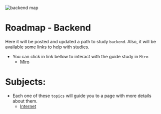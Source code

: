 ![backend map](https://user-images.githubusercontent.com/92264330/144421280-96d1274a-c76b-434e-88d9-e1e7728b481a.jpg)

# Roadmap - Backend

Here it will be posted and updated a path to study `backend`. Also, it will be available some links to help with studies.
  - You can click in link bellow to interact with the guide study in `Miro`
    - [Miro](https://miro.com/app/board/uXjVOdgC0bE=/?invite_link_id=877734252279)

# Subjects:
  - Each one of these `topics` will guide you to a page with more details about them.
    - [Internet](https://github.com/philipeleandro/roadmap_backend/blob/master/internet_subject.md)
